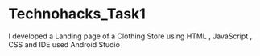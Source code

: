 # Technohacks_Task1
I developed a Landing page of a Clothing Store using HTML , JavaScript , CSS and IDE used Android Studio
